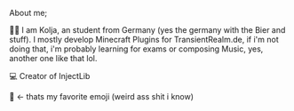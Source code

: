 About me;

👋🏻 I am Kolja, an student from Germany (yes the germany with the Bier and stuff). I mostly develop Minecraft Plugins for TransientRealm.de, if i'm not doing that, i'm probably learning for exams or composing Music,
yes, another one like that lol.

💻 Creator of InjectLib

🗿 <- thats my favorite emoji (weird ass shit i know)
